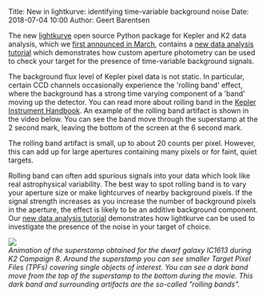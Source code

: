 Title: New in lightkurve: identifying time-variable background noise
Date: 2018-07-04 10:00
Author: Geert Barentsen

The new [lightkurve](http://lightkurve.keplerscience.org) open source Python package
for Kepler and K2 data analysis, which we [first announced in March](new-kepler-data-analysis-tools-and-tutorials-lightkurve-v10.html),
contains a [new data analysis tutorial](http://lightkurve.keplerscience.org/tutorials/2.06-identify-rolling-band.html) which demonstrates how
custom aperture photometry can be used to check your target
for the presence of time-variable background signals.

The background flux level of Kepler pixel data is not static.
In particular, certain CCD channels occasionally experience the 'rolling band' effect,
where the background has a strong time varying component of a 'band' moving up the detector.
You can read more about rolling band in the [Kepler Instrument Handbook](https://archive.stsci.edu/kepler/manuals/KSCI-19033-001.pdf).
An example of the rolling band artifact is shown in the video below.
You can see the band move through the superstamp at the 2 second mark,
leaving the bottom of the screen at the 6 second mark.

The rolling band artifact is small, up to about 20 counts per pixel.
However, this can add up for large apertures containing many pixels or for faint, quiet targets.

Rolling band can often add spurious signals into your data which look like real astrophysical variability. 
The best way to spot rolling band is to vary your aperture size
or make lightcurves of nearby background pixels.
If the signal strength increases as you increase the number of background pixels in the aperture, the effect is likely to be an additive background component.
Our [new data analysis tutorial](http://lightkurve.keplerscience.org/tutorials/2.06-identify-rolling-band.html) demonstrates how lightkurve can be used
to investigate the presence of the noise in your target of choice.

<p style="max-width: 600px;">
<img src="images/news/rollingband.gif"><br>
<i>Animation of the superstamp obtained for the dwarf galaxy IC1613 during K2 Campaign 8.
Around the superstamp you can see smaller Target Pixel Files (TPFs) covering single objects of interest.
You can see a dark band move from the top of the superstamp to the bottom during the movie. This dark band and surrounding artifacts are the so-called "rolling bands".
</i>
</p>

